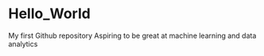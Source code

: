 # Hello_World
My first Github repository
Aspiring to be great at machine learning and data analytics
